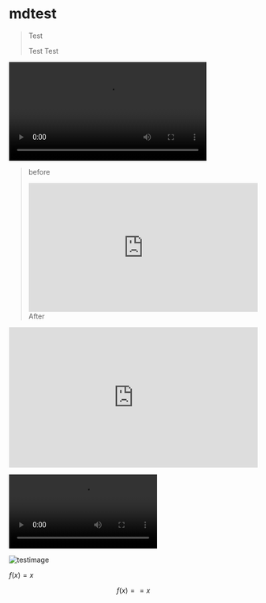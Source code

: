 # mdtest

> Test
> 
> Test
> Test

<video width="400" controls>
  <source src="https://filesamples.com/samples/video/mp4/sample_640x360.mp4" type="video/mp4">
  Your browser does not support HTML video.
</video>

> before
><div style="max-width:854px">
>    <div style="position:relative;height:0;padding-bottom:56.25%">
>        <iframe src="https://embed.ted.com/talks/clay_shirky_how_the_internet_will_one_day_transform_government" width="854" height="480" style="position:absolute;left:0;top:0;width:100%;height:100%" frameborder="0" scrolling="no" allowfullscreen>
>        </iframe>
>    </div>
></div>
> After

<div style="max-width:854px">
    <div style="position:relative;height:0;padding-bottom:56.25%">
        <iframe src="https://embed.ted.com/talks/clay_shirky_how_the_internet_will_one_day_transform_government" width="854" height="480" style="position:absolute;left:0;top:0;width:100%;height:100%" frameborder="0" scrolling="no" allowfullscreen>
        </iframe>
    </div>
</div>


![testvideo](https://filesamples.com/samples/video/mp4/sample_640x360.mp4)

![testimage](https://www.radfahren.de/wp-content/uploads/2021/01/kalkhoff-image-3.b-advance-wertungskasten.jpg)

$f(x) = x$

$$f(x) == x$$
